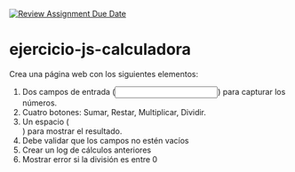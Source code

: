 [![Review Assignment Due Date](https://classroom.github.com/assets/deadline-readme-button-22041afd0340ce965d47ae6ef1cefeee28c7c493a6346c4f15d667ab976d596c.svg)](https://classroom.github.com/a/bNku3VQu)
# ejercicio-js-calculadora

Crea una página web con los siguientes elementos:

1. Dos campos de entrada (<input type="number">) para capturar los números.
2. Cuatro botones: Sumar, Restar, Multiplicar, Dividir.
3. Un espacio (<div>) para mostrar el resultado.
4. Debe validar que los campos no estén vacíos
5. Crear un log de cálculos anteriores
6. Mostrar error si la división es entre 0
